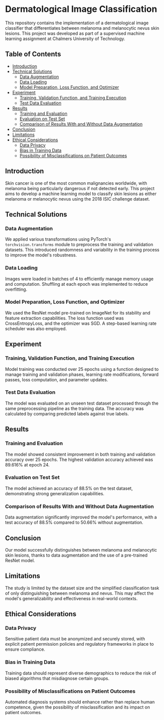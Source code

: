 # Dermatological Image Classification

This repository contains the implementation of a dermatological image classifier that differentiates between melanoma and melanocytic nevus skin lesions. This project was developed as part of a supervised machine learning assignment at Chalmers University of Technology.

## Table of Contents
- [Introduction](#introduction)
- [Technical Solutions](#technical-solutions)
  - [Data Augmentation](#data-augmentation)
  - [Data Loading](#data-loading)
  - [Model Preparation, Loss Function, and Optimizer](#model-preparation-loss-function-and-optimizer)
- [Experiment](#experiment)
  - [Training, Validation Function, and Training Execution](#training-validation-function-and-training-execution)
  - [Test Data Evaluation](#test-data-evaluation)
- [Results](#results)
  - [Training and Evaluation](#training-and-evaluation)
  - [Evaluation on Test Set](#evaluation-on-test-set)
  - [Comparison of Results With and Without Data Augmentation](#comparison-of-results-with-and-without-data-augmentation)
- [Conclusion](#conclusion)
- [Limitations](#limitations)
- [Ethical Considerations](#ethical-considerations)
  - [Data Privacy](#data-privacy)
  - [Bias in Training Data](#bias-in-training-data)
  - [Possibility of Misclassifications on Patient Outcomes](#possibility-of-misclassifications-on-patient-outcomes)

## Introduction

Skin cancer is one of the most common malignancies worldwide, with melanoma being particularly dangerous if not detected early. This project aims to develop a machine learning model to classify skin lesions as either melanoma or melanocytic nevus using the 2018 ISIC challenge dataset.

## Technical Solutions

### Data Augmentation

We applied various transformations using PyTorch's `torchvision.transforms` module to preprocess the training and validation datasets. This introduced randomness and variability in the training process to improve the model's robustness.

### Data Loading

Images were loaded in batches of 4 to efficiently manage memory usage and computation. Shuffling at each epoch was implemented to reduce overfitting.

### Model Preparation, Loss Function, and Optimizer

We used the ResNet model pre-trained on ImageNet for its stability and feature extraction capabilities. The loss function used was CrossEntropyLoss, and the optimizer was SGD. A step-based learning rate scheduler was also employed.

## Experiment

### Training, Validation Function, and Training Execution

Model training was conducted over 25 epochs using a function designed to manage training and validation phases, learning rate modifications, forward passes, loss computation, and parameter updates.

### Test Data Evaluation

The model was evaluated on an unseen test dataset processed through the same preprocessing pipeline as the training data. The accuracy was calculated by comparing predicted labels against true labels.

## Results

### Training and Evaluation

The model showed consistent improvement in both training and validation accuracy over 25 epochs. The highest validation accuracy achieved was 89.616% at epoch 24.

### Evaluation on Test Set

The model achieved an accuracy of 88.5% on the test dataset, demonstrating strong generalization capabilities.

### Comparison of Results With and Without Data Augmentation

Data augmentation significantly improved the model's performance, with a test accuracy of 88.5% compared to 50.66% without augmentation.

## Conclusion

Our model successfully distinguishes between melanoma and melanocytic skin lesions, thanks to data augmentation and the use of a pre-trained ResNet model. 

## Limitations

The study is limited by the dataset size and the simplified classification task of only distinguishing between melanoma and nevus. This may affect the model's generalizability and effectiveness in real-world contexts.

## Ethical Considerations

### Data Privacy

Sensitive patient data must be anonymized and securely stored, with explicit patient permission policies and regulatory frameworks in place to ensure compliance.

### Bias in Training Data

Training data should represent diverse demographics to reduce the risk of biased algorithms that misdiagnose certain groups.

### Possibility of Misclassifications on Patient Outcomes

Automated diagnosis systems should enhance rather than replace human competence, given the possibility of misclassification and its impact on patient outcomes.

